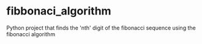 # fibbonaci_algorithm
Python project that finds the 'nth' digit of the fibonacci sequence using the fibonacci algorithm
